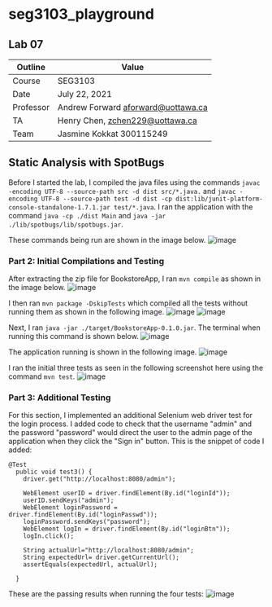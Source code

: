 # seg3103_playground
## Lab 07

Outline | Value
--------|-------
Course | SEG3103
Date | July 22, 2021
Professor | Andrew Forward aforward@uottawa.ca
TA | Henry Chen, zchen229@uottawa.ca
Team | Jasmine Kokkat 300115249


## Static Analysis with SpotBugs
Before I started the lab, I compiled the java files using the commands `javac -encoding UTF-8 --source-path src -d dist src/*.java.` and `javac -encoding UTF-8 --source-path test -d dist -cp dist:lib/junit-platform-console-standalone-1.7.1.jar test/*.java`. I ran the application with the command `java -cp ./dist Main`
and `java -jar ./lib/spotbugs/lib/spotbugs.jar`.

These commands being run are shown in the image below.
![image](https://user-images.githubusercontent.com/55165117/126611567-f997977f-213b-4dd4-b295-15342af60224.png)

### Part 2: Initial Compilations and Testing
After extracting the zip file for BookstoreApp, I ran `mvn compile` as shown in the image below. 
![image](https://user-images.githubusercontent.com/55165117/125734546-a73c33cd-05ba-435f-80c6-b3a660d193f6.png)


I then ran `mvn package -DskipTests` which compiled all the tests without running them as shown in the following image. 
![image](https://user-images.githubusercontent.com/55165117/125735091-ec5938ce-c9af-4a03-958b-227098ae42d8.png)
![image](https://user-images.githubusercontent.com/55165117/125739336-f3cad89b-7a62-4bf4-8d2f-2db7422ebd16.png)


Next, I ran `java -jar ./target/BookstoreApp-0.1.0.jar`.
The terminal when running this command is shown below.
![image](https://user-images.githubusercontent.com/55165117/125735166-bb73a9c5-da9b-4038-b401-fbe2a231fd21.png)


The application running is shown in the following image.
![image](https://user-images.githubusercontent.com/55165117/125735271-21c8e8b0-8eaa-4cb4-9819-3c9ac1f37eeb.png)

I ran the initial three tests as seen in the following screenshot here using the command `mvn test`.
![image](https://user-images.githubusercontent.com/55165117/125735865-5189c41d-5625-47c2-a2ce-df2da22944f9.png)

### Part 3: Additional Testing

For this section, I implemented an additional Selenium web driver test for the login process. I added code to check that the username "admin" and the password "password" would direct the user to the admin page of the application when they click the "Sign in" button.
This is the snippet of code I added:
```
@Test
  public void test3() {
    driver.get("http://localhost:8080/admin");

    WebElement userID = driver.findElement(By.id("loginId"));
    userID.sendKeys("admin");
    WebElement loginPassword = driver.findElement(By.id("loginPasswd"));
    loginPassword.sendKeys("password");
    WebElement logIn = driver.findElement(By.id("loginBtn"));
    logIn.click();

    String actualUrl="http://localhost:8080/admin";
    String expectedUrl= driver.getCurrentUrl();
    assertEquals(expectedUrl, actualUrl);

  }
```
These are the passing results when running the four tests:
![image](https://user-images.githubusercontent.com/55165117/125736910-36c93f9a-9f84-4559-8c90-785f359327c3.png)



